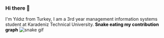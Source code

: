 ### Hi there 👋

I'm Yıldız from Turkey, I am a 3rd year management information systems student at Karadeniz Technical University.
<p1 style="color:black;"><b>Snake eating my contribution graph</b></p1>
![snake gif](https://github.com/yldz9/yldz9/blob/output/github-contribution-grid-snake.gif)
